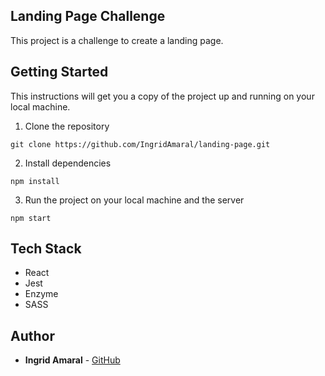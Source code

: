 ## Landing Page Challenge

This project is a challenge to create a landing page.

## Getting Started

This instructions will get you a copy of the project up and running on your local machine.

1. Clone the repository

```
git clone https://github.com/IngridAmaral/landing-page.git
```

2. Install dependencies

```
npm install
```

3. Run the project on your local machine and the server

```
npm start
```

## Tech Stack

- React
- Jest
- Enzyme
- SASS

## Author

- **Ingrid Amaral** - [GitHub](https://github.com/IngridAmaral)
